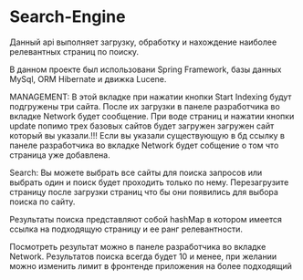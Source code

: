 # Search-Engine

Данный api выполняет загрузку, обработку и нахождение наиболее релевантных страниц по поиску.

В данном проекте был использовани Spring Framework, базы данных MySql, ORM Hibernate и движка Lucene.

MANAGEMENT: В этой вкладке при нажатии кнопки Start Indexing будут подгружены три сайта. После их загрузки в панеле разработчика во вкладке Network будет сообщение.
При воде страниц и нажатии кнопки update попимо трех базовых сайтов будет загружен загружен сайт который вы указали.!!! Если вы указали существующую в бд ссылку в панеле разработчика во вкладке Network будет собщение о том что страница уже добавлена.

Search: Вы можете выбрать все сайты для поиска запросов или выбрать один и поиск будет проходить только по нему. Перезагрузите страницу после загрузки страниц что бы они появились для выбора поиска по сайту. 

Результаты поиска представляют собой hashMap в котором имеется ссылка на подходящую страницу и ее ранг релевантности.

Посмотреть результат можно в панеле разработчика во вкладке Network. Результатов поиска всегда будет 10 и менее, при желании можно изменить лимит в фронтенде приложения на более подходящий

